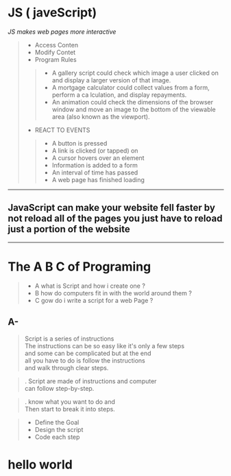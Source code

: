 # JS ( javeScript)
*JS makes web pages more interactive*
>- Access Conten
>- Modify Contet 
>- Program Rules 
>>- A gallery script could check which
image a user clicked on and display
a larger version of that image. 
>>- A mortgage calculator could collect
values from a form, perform a
ca lculation, and display repayments. 
>>- An animation could check the
dimensions of the browser window
and move an image to the bottom
of the viewable area (also known as
the viewport). 
>- REACT TO EVENTS 
>>- A button is pressed 
>>- A link is clicked (or tapped) on 
>>- A cursor hovers over an element
>>- Information is added to a form 
>>- An interval of time has passed
>>- A web page has finished loading 

-------------

## JavaScript can make your website fell faster by not reload all of the pages you just have to reload just a portion of the website 

-----------------

# The A B C of Programing 

>- A what is Script and how i create one ?
>- B how do computers fit in with the world around them ?
>- C gow do i write a script for a web Page ?
## A-
> Script is a series of instructions <br>
The instructions can be so easy like it's only a few steps <br>
and some can be complicated but at the end<br>
all you have to do is follow the instructions<br>
and walk through clear steps.

>. Script are made of instructions and computer<br>
can follow step-by-step.

>. know what you want to do and<br>
Then start to break it into steps.

>- Define the Goal
>- Design the script
>- Code each step 


# hello world